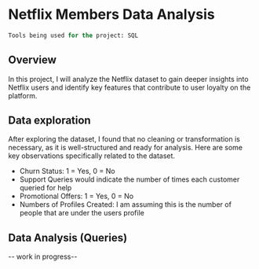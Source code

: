 # Netflix Members Data Analysis

```sql
Tools being used for the project: SQL 
```

## Overview
In this project, I will analyze the Netflix dataset to gain deeper insights into Netflix users and identify key features that contribute to user loyalty on the platform.

## Data exploration
After exploring the dataset, I found that no cleaning or transformation is necessary, as it is well-structured and ready for analysis. Here are some key observations specifically related to the dataset.
- Churn Status: 1 = Yes, 0 = No
- Support Queries would indicate the number of times each customer queried for help
- Promotional Offers: 1 = Yes, 0 = No
- Numbers of Profiles Created: I am assuming this is the number of people that are under the users profile

## Data Analysis (Queries)
-- work in progress--

